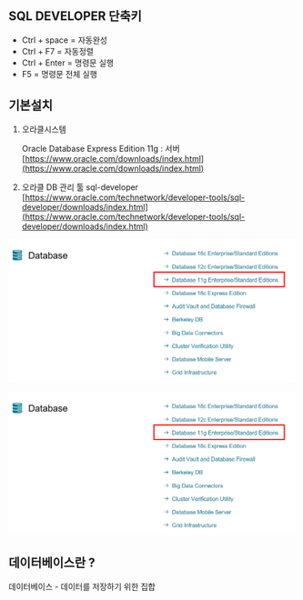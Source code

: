 ## SQL DEVELOPER 단축키



- Ctrl + space = 자동완성
- Ctrl + F7 = 자동정렬
- Ctrl + Enter = 명령문 실행
- F5  = 명령문 전체 실행


## 기본설치

1. 오라클시스템 

	Oracle Database Express Edition 11g : 서버
[https://www.oracle.com/downloads/index.html](https://www.oracle.com/downloads/index.html)


2. 오라클 DB 관리 툴
	sql-developer
[https://www.oracle.com/technetwork/developer-tools/sql-developer/downloads/index.html](https://www.oracle.com/technetwork/developer-tools/sql-developer/downloads/index.html)


    

![](2019-07-20-17-14-05.png)

![](2019-07-20-17-14-05.png)





## 데이터베이스란 ?

데이터베이스 - 데이터를 저장하기 위한 집합












